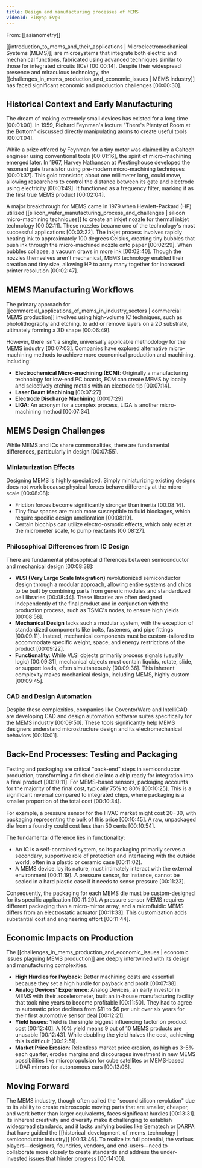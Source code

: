 ```yaml
---
title: Design and manufacturing processes of MEMS
videoId: RiRyap-EVg0
---
```


From: [[asianometry]] <br/> 

[[introduction_to_mems_and_their_applications | Microelectromechanical Systems (MEMS)]] are microsystems that integrate both electric and mechanical functions, fabricated using advanced techniques similar to those for integrated circuits (ICs) <a class="yt-timestamp" data-t="00:00:14">[00:00:14]</a>. Despite their widespread presence and miraculous technology, the [[challenges_in_mems_production_and_economic_issues | MEMS industry]] has faced significant economic and production challenges <a class="yt-timestamp" data-t="00:00:30">[00:00:30]</a>.

## Historical Context and Early Manufacturing
The dream of making extremely small devices has existed for a long time <a class="yt-timestamp" data-t="00:01:00">[00:01:00]</a>. In 1959, Richard Feynman's lecture "There's Plenty of Room at the Bottom" discussed directly manipulating atoms to create useful tools <a class="yt-timestamp" data-t="00:01:04">[00:01:04]</a>.

While a prize offered by Feynman for a tiny motor was claimed by a Caltech engineer using conventional tools <a class="yt-timestamp" data-t="00:01:16">[00:01:16]</a>, the spirit of micro-machining emerged later. In 1967, Harvey Nathanson at Westinghouse developed the resonant gate transistor using pre-modern micro-machining techniques <a class="yt-timestamp" data-t="00:01:37">[00:01:37]</a>. This gold transistor, about one millimeter long, could move, allowing researchers to control the distance between its gate and electrode using electricity <a class="yt-timestamp" data-t="00:01:49">[00:01:49]</a>. It functioned as a frequency filter, marking it as the first true MEMS product <a class="yt-timestamp" data-t="00:02:04">[00:02:04]</a>.

A major breakthrough for MEMS came in 1979 when Hewlett-Packard (HP) utilized [[silicon_wafer_manufacturing_process_and_challenges | silicon micro-machining techniques]] to create an inkjet nozzle for thermal inkjet technology <a class="yt-timestamp" data-t="00:02:11">[00:02:11]</a>. These nozzles became one of the technology's most successful applications <a class="yt-timestamp" data-t="00:02:22">[00:02:22]</a>. The inkjet process involves rapidly heating ink to approximately 100 degrees Celsius, creating tiny bubbles that push ink through the micro-machined nozzle onto paper <a class="yt-timestamp" data-t="00:02:29">[00:02:29]</a>. When bubbles collapse, a vacuum draws in more ink <a class="yt-timestamp" data-t="00:02:40">[00:02:40]</a>. Though the nozzles themselves aren't mechanical, MEMS technology enabled their creation and tiny size, allowing HP to array many together for increased printer resolution <a class="yt-timestamp" data-t="00:02:47">[00:02:47]</a>.

## MEMS Manufacturing Workflows

The primary approach for [[commercial_applications_of_mems_in_industry_sectors | commercial MEMS production]] involves using high-volume IC techniques, such as photolithography and etching, to add or remove layers on a 2D substrate, ultimately forming a 3D shape <a class="yt-timestamp" data-t="00:06:49">[00:06:49]</a>.

However, there isn't a single, universally applicable methodology for the MEMS industry <a class="yt-timestamp" data-t="00:07:03">[00:07:03]</a>. Companies have explored alternative micro-machining methods to achieve more economical production and machining, including:
*   **Electrochemical Micro-machining (ECM)**: Originally a manufacturing technology for low-end PC boards, ECM can create MEMS by locally and selectively etching metals with an electrode tip <a class="yt-timestamp" data-t="00:07:14">[00:07:14]</a>.
*   **Laser Beam Machining** <a class="yt-timestamp" data-t="00:07:27">[00:07:27]</a>
*   **Electrode Discharge Machining** <a class="yt-timestamp" data-t="00:07:29">[00:07:29]</a>
*   **LIGA**: An acronym for a complex process, LIGA is another micro-machining method <a class="yt-timestamp" data-t="00:07:34">[00:07:34]</a>.

## MEMS Design Challenges

While MEMS and ICs share commonalities, there are fundamental differences, particularly in design <a class="yt-timestamp" data-t="00:07:55">[00:07:55]</a>.

### Miniaturization Effects
Designing MEMS is highly specialized. Simply miniaturizing existing designs does not work because physical forces behave differently at the micro-scale <a class="yt-timestamp" data-t="00:08:08">[00:08:08]</a>:
*   Friction forces become significantly stronger than inertia <a class="yt-timestamp" data-t="00:08:14">[00:08:14]</a>.
*   Tiny flow spaces are much more susceptible to fluid blockages, which require specific design amelioration <a class="yt-timestamp" data-t="00:08:19">[00:08:19]</a>.
*   Certain biochips can utilize electro-osmotic effects, which only exist at the micrometer scale, to pump reactants <a class="yt-timestamp" data-t="00:08:27">[00:08:27]</a>.

### Philosophical Differences from IC Design
There are fundamental philosophical differences between semiconductor and mechanical design <a class="yt-timestamp" data-t="00:08:38">[00:08:38]</a>:
*   **VLSI (Very Large Scale Integration)** revolutionized semiconductor design through a modular approach, allowing entire systems and chips to be built by combining parts from generic modules and standardized cell libraries <a class="yt-timestamp" data-t="00:08:44">[00:08:44]</a>. These libraries are often designed independently of the final product and in conjunction with the production process, such as TSMC's nodes, to ensure high yields <a class="yt-timestamp" data-t="00:08:58">[00:08:58]</a>.
*   **Mechanical Design** lacks such a modular system, with the exception of standardized components like bolts, fasteners, and pipe fittings <a class="yt-timestamp" data-t="00:09:11">[00:09:11]</a>. Instead, mechanical components must be custom-tailored to accommodate specific weight, space, and energy restrictions of the product <a class="yt-timestamp" data-t="00:09:22">[00:09:22]</a>.
*   **Functionality**: While VLSI objects primarily process signals (usually logic) <a class="yt-timestamp" data-t="00:09:31">[00:09:31]</a>, mechanical objects must contain liquids, rotate, slide, or support loads, often simultaneously <a class="yt-timestamp" data-t="00:09:36">[00:09:36]</a>. This inherent complexity makes mechanical design, including MEMS, highly custom <a class="yt-timestamp" data-t="00:09:45">[00:09:45]</a>.

### CAD and Design Automation
Despite these complexities, companies like CoventorWare and IntelliCAD are developing CAD and design automation software suites specifically for the MEMS industry <a class="yt-timestamp" data-t="00:09:50">[00:09:50]</a>. These tools significantly help MEMS designers understand microstructure design and its electromechanical behaviors <a class="yt-timestamp" data-t="00:10:01">[00:10:01]</a>.

## Back-End Processes: Testing and Packaging

Testing and packaging are critical "back-end" steps in semiconductor production, transforming a finished die into a chip ready for integration into a final product <a class="yt-timestamp" data-t="00:10:11">[00:10:11]</a>. For MEMS-based sensors, packaging accounts for the majority of the final cost, typically 75% to 80% <a class="yt-timestamp" data-t="00:10:25">[00:10:25]</a>. This is a significant reversal compared to integrated chips, where packaging is a smaller proportion of the total cost <a class="yt-timestamp" data-t="00:10:34">[00:10:34]</a>.

For example, a pressure sensor for the HVAC market might cost $20-$30, with packaging representing the bulk of this price <a class="yt-timestamp" data-t="00:10:45">[00:10:45]</a>. A raw, unpackaged die from a foundry could cost less than 50 cents <a class="yt-timestamp" data-t="00:10:54">[00:10:54]</a>.

The fundamental difference lies in functionality:
*   An IC is a self-contained system, so its packaging primarily serves a secondary, supportive role of protection and interfacing with the outside world, often in a plastic or ceramic case <a class="yt-timestamp" data-t="00:11:02">[00:11:02]</a>.
*   A MEMS device, by its nature, must intimately interact with the external environment <a class="yt-timestamp" data-t="00:11:19">[00:11:19]</a>. A pressure sensor, for instance, cannot be sealed in a hard plastic case if it needs to sense pressure <a class="yt-timestamp" data-t="00:11:23">[00:11:23]</a>.

Consequently, the packaging for each MEMS die must be custom-designed for its specific application <a class="yt-timestamp" data-t="00:11:29">[00:11:29]</a>. A pressure sensor MEMS requires different packaging than a micro-mirror array, and a microfluidic MEMS differs from an electrostatic actuator <a class="yt-timestamp" data-t="00:11:33">[00:11:33]</a>. This customization adds substantial cost and engineering effort <a class="yt-timestamp" data-t="00:11:44">[00:11:44]</a>.

## Economic Impacts on Production

The [[challenges_in_mems_production_and_economic_issues | economic issues plaguing MEMS production]] are deeply intertwined with its design and manufacturing complexities.
*   **High Hurdles for Payback**: Better machining costs are essential because they set a high hurdle for payback and profit <a class="yt-timestamp" data-t="00:07:38">[00:07:38]</a>.
*   **Analog Devices' Experience**: Analog Devices, an early investor in MEMS with their accelerometer, built an in-house manufacturing facility that took nine years to become profitable <a class="yt-timestamp" data-t="00:11:50">[00:11:50]</a>. They had to agree to automatic price declines from $11 to $6 per unit over six years for their first automotive sensor deal <a class="yt-timestamp" data-t="00:12:21">[00:12:21]</a>.
*   **Yield Issues**: Yield is the single biggest influencing factor on product cost <a class="yt-timestamp" data-t="00:12:40">[00:12:40]</a>. A 10% yield means 9 out of 10 MEMS products are unusable <a class="yt-timestamp" data-t="00:12:43">[00:12:43]</a>. While doubling the yield halves the cost, achieving this is difficult <a class="yt-timestamp" data-t="00:12:51">[00:12:51]</a>.
*   **Market Price Erosion**: Relentless market price erosion, as high as 3-5% each quarter, erodes margins and discourages investment in new MEMS possibilities like micropropulsion for cube satellites or MEMS-based LiDAR mirrors for autonomous cars <a class="yt-timestamp" data-t="00:13:06">[00:13:06]</a>.

## Moving Forward
The MEMS industry, though often called the "second silicon revolution" due to its ability to create microscopic moving parts that are smaller, cheaper, and work better than larger equivalents, faces significant hurdles <a class="yt-timestamp" data-t="00:13:31">[00:13:31]</a>. Its inherent creativity and diversity make it challenging to establish widespread standards, and it lacks unifying bodies like Sematech or DARPA that have guided the [[historical_development_of_mems_technology | semiconductor industry]] <a class="yt-timestamp" data-t="00:13:46">[00:13:46]</a>. To realize its full potential, the various players—designers, foundries, vendors, and end-users—need to collaborate more closely to create standards and address the under-invested issues that hinder progress <a class="yt-timestamp" data-t="00:14:00">[00:14:00]</a>.